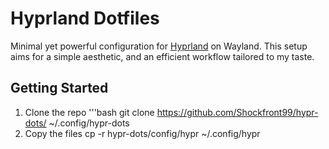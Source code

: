 # Hyprland Dotfiles

Minimal yet powerful configuration for [Hyprland](https://github.com/hyprwm/Hyprland) on Wayland. This setup aims for a simple aesthetic, and an efficient workflow tailored to my taste.

## Getting Started

1. Clone the repo
'''bash
git clone https://github.com/Shockfront99/hypr-dots/ ~/.config/hypr-dots
2. Copy the files
   cp -r hypr-dots/config/hypr ~/.config/hypr
